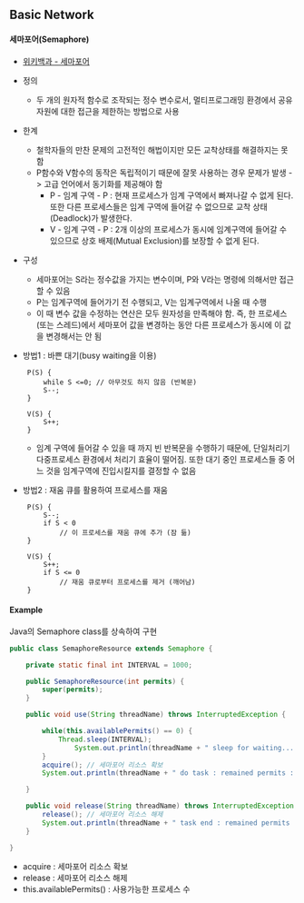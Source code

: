 ## Basic Network

#### 세마포어(Semaphore)

* [위키백과 - 세마포어](https://ko.wikipedia.org/wiki/%EC%84%B8%EB%A7%88%ED%8F%AC%EC%96%B4)

* 정의

  * 두 개의 원자적 함수로 조작되는 정수 변수로서, 멀티프로그래밍 환경에서 공유 자원에 대한 접근을 제한하는 방법으로 사용

* 한계

  * 철학자들의 만찬 문제의 고전적인 해법이지만 모든 교착상태를 해결하지는 못함
  * P함수와 V함수의 동작은 독립적이기 때문에 잘못 사용하는 경우 문제가 발생 -> 고급 언어에서 동기화를 제공해야 함
    * P - 임계 구역 - P : 현재 프로세스가 임계 구역에서 빠져나갈 수 없게 된다. 또한 다른 프로세스들은 임계 구역에 들어갈 수 없으므로 교착 상태(Deadlock)가 발생한다.
    * V - 임계 구역 - P : 2개 이상의 프로세스가 동시에 임계구역에 들어갈 수 있으므로 상호 배제(Mutual Exclusion)를 보장할 수 없게 된다.

* 구성

  * 세마포어는 S라는 정수값을 가지는 변수이며, P와 V라는 명령에 의해서만 접근할 수 있음
  * P는 임계구역에 들어가기 전 수행되고, V는 임계구역에서 나올 때 수행
  * 이 때 변수 값을 수정하는 연산은 모두 원자성을 만족해야 함. 즉, 한 프로세스(또는 스레드)에서 세마포어 값을 변경하는 동안 다른 프로세스가 동시에 이 값을 변경해서는 안 됨

* 방법1 : 바쁜 대기(busy waiting을 이용)

  ```
   P(S) {
       while S <=0; // 아무것도 하지 않음 (반복문)
       S--;
   }
  
   V(S) {
       S++;
   }
  ```

  * 임계 구역에 들어갈 수 있을 때 까지 빈 반복문을 수행하기 때문에, 단일처리기 다중프로세스 환경에서 처리기 효율이 떨어짐. 또한 대기 중인 프로세스들 중 어느 것을 임계구역에 진입시킬지를 결정할 수 없음

* 방법2 : 재움 큐를 활용하여 프로세스를 재움

  ```
   P(S) {
       S--;
       if S < 0
           // 이 프로세스를 재움 큐에 추가 (잠 듦)
   }
  
   V(S) {
       S++;
       if S <= 0
           // 재움 큐로부터 프로세스를 제거 (깨어남)
   }
  ```

  

#### Example

Java의 Semaphore class를 상속하여 구현

```java
public class SemaphoreResource extends Semaphore {

    private static final int INTERVAL = 1000;

    public SemaphoreResource(int permits) {
        super(permits);
    }

    public void use(String threadName) throws InterruptedException {

        while(this.availablePermits() == 0) {
            Thread.sleep(INTERVAL);
                System.out.println(threadName + " sleep for waiting... ");
        }
        acquire(); // 세마포어 리소스 확보
        System.out.println(threadName + " do task : remained permits : " + this.availablePermits());

    }

    public void release(String threadName) throws InterruptedException {
        release(); // 세마포어 리소스 해제
        System.out.println(threadName + " task end : remained permits : " + this.availablePermits());
    }

}
```

* acquire : 세마포어 리소스 확보
* release : 세마포어 리소스 해제
* this.availablePermits() : 사용가능한 프로세스 수